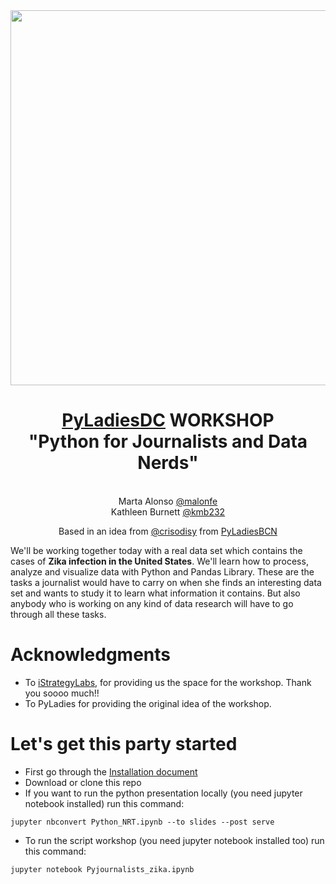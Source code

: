 <center>

<img src="https://raw.githubusercontent.com/pyladies-bcn/pyladies_latex_template/master/pyladies.png" WIDTH=600> 

<h1>
<a href="https://www.meetup.com/dc-pyladies/">PyLadiesDC</a> WORKSHOP<br>
"Python for Journalists and Data Nerds"<br>
</h1>

<dl>
<dt><br></dt>
<dt>Marta Alonso <a href="https://twitter.com/malonfe">@malonfe</a></dt>
<dt>Kathleen Burnett <a href="https://twitter.com/kmb232">@kmb232</a></dt>
</dl> 
Based in an idea from <a href="https://twitter.com/crisodisy">@crisodisy</a> from <a href="http://www.meetup.com/PyLadies-BCN/">PyLadiesBCN</a>

</center>

We'll be working together today with a real data set which contains the cases of **Zika infection in the United States**. We'll learn how to process, analyze and visualize data with Python and Pandas Library. These are the tasks a journalist would have to carry on when she finds an interesting data set and wants to study it to learn what information it contains. But also anybody who is working on any kind of data research will have to go through all these tasks.

# Acknowledgments

* To [iStrategyLabs](https://isl.co/), for providing us the space for the workshop. Thank you soooo much!!
* To PyLadies for providing the original idea of the workshop.

# Let's get this party started
* First go through the [Installation document](Installation.md)
* Download or clone this repo
* If you want to run the python presentation locally (you need jupyter notebook installed) run this command:
```
jupyter nbconvert Python_NRT.ipynb --to slides --post serve
```
* To run the script workshop (you need jupyter notebook installed too) run this command:
```
jupyter notebook Pyjournalists_zika.ipynb
```